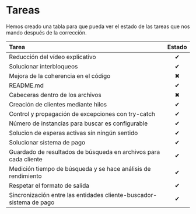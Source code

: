 # **Tareas**

Hemos creado una tabla para que pueda ver el estado de las tareas que nos mando después de la corrección.

| Tarea            | Estado  |
|:-----------------|:-------:|
| Reducción del vídeo explicativo | ✔       |
| Solucionar interbloqueos | ✔       |
| Mejora de la coherencia en el código  | ✖       |
| README.md       | ✔       |
| Cabeceras dentro de los archivos | ✖       |
| Creación de clientes mediante hilos | ✔       |
| Control y propagación de excepciones con try-catch| ✔       |
| Número de instancias para buscar es configurable | ✔       |
| Solucion de esperas activas sin ningún sentido | ✔       |
| Solucionar sistema de pago | ✔       |
| Guardado de resultados de búsqueda en archivos para cada cliente | ✔       |
| Medición tiempo de búsqueda y se hace análisis de rendimiento | ✔       |
| Respetar el formato de salida | ✔       |
| Sincronización entre las entidades cliente-buscador-sistema de pago | ✔       |


